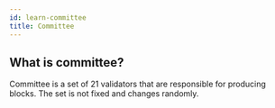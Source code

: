 ```yaml
---
id: learn-committee
title: Committee
---
```


## What is committee?

Committee is a set of 21 validators that are responsible for producing blocks. The set is not fixed
and changes randomly.
